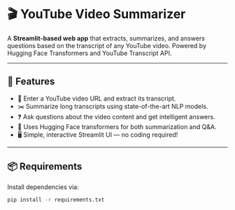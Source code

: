 # 🎬 YouTube Video Summarizer

A **Streamlit-based web app** that extracts, summarizes, and answers questions based on the transcript of any YouTube video. Powered by Hugging Face Transformers and YouTube Transcript API.

---

## 🚀 Features

- 🔗 Enter a YouTube video URL and extract its transcript.
- ✂️ Summarize long transcripts using state-of-the-art NLP models.
- ❓ Ask questions about the video content and get intelligent answers.
- 🧠 Uses Hugging Face transformers for both summarization and Q&A.
- 🖥️ Simple, interactive Streamlit UI — no coding required!

---

## 📦 Requirements

Install dependencies via:

```bash
pip install -r requirements.txt
